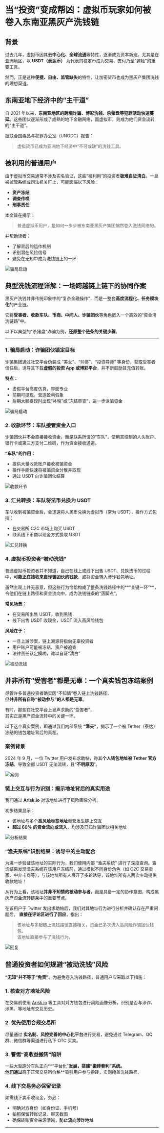 # 当“投资”变成帮凶：虚拟币玩家如何被卷入东南亚黑灰产洗钱链

## 背景

过去几年，虚拟币因其**去中心化、全球流通**等特性，逐渐成为资本新宠。尤其是在亚洲地区，以 **USDT（泰达币）** 为代表的稳定币成为交易、支付乃至“避险”的重要工具。

然而，正是这种**便捷、自由、监管缺失**的特性，让加密货币也成为黑灰产集团洗钱的理想渠道。

## 东南亚地下经济中的“主干道”

自 2021 年以来，**东南亚地区的跨境诈骗、博彩洗钱、杀猪盘等犯罪活动快速蔓延**。这些团伙逐渐形成了成熟的地下金融网络，而虚拟币，则成为他们资金流转的“主干道”。

据联合国毒品与犯罪办公室（UNODC）报告：

> 虚拟货币已成为亚洲地下经济中“不可或缺”的洗钱工具。

## 被利用的普通用户

由于虚拟币交易通常不涉及实名验证，这些“被利用”的投资者**极难自证清白**。一旦被监管系统或司法机关盯上，可能面临以下风险：

- **资产冻结**
- **调查传唤**
- **刑事责任**

本文旨在揭示：

> 普通虚拟币用户，是如何一步步被东南亚黑灰产集团悄然卷入洗钱网络的。

并帮助读者：

- 了解背后的运作机制  
- 识别潜在风险信号  
- 避免在无知中成为洗钱链上的一环

![骗局启动](./images/0.png)

## 典型洗钱流程详解：一场跨越链上链下的协同作案

黑灰产洗钱并非传统印象中的“复杂金融操作”，而是一整套**高度流程化、任务模块化**的产业链。

它将**受害者、收款车队、币商、中间人、诈骗团伙**等角色嵌入一个高效的“资金清洗链路”中。

以下以典型的“杀猪盘”诈骗为例，**还原整个链条的关键步骤**。

---


### 1. 骗局启动：诈骗团伙锁定目标

诈骗集团通过社交平台伪装成 “美女”、“帅哥”、“投资导师” 等身份，获取受害者信任后，诱导其下载**虚假的投资 App 或博彩平台**，并不断鼓励其充值转账。

**特点：**

- 虚假平台高度仿真，界面专业  
- 前期可提现，营造盈利假象  
- 后期大额提现时出现“补税”或“冻结审查”，进一步诱骗资金  

![骗局启动](./images/1.png)


### 2. 收款环节：车队接管资金入口

诈骗团伙并不会直接接收资金，而是联系所谓的“车队”，使用其控制的人头账户、银行卡或第三方支付二维码，作为资金接收通道。

**“车队”的作用：**

- 提供大量收款账户接收被骗资金  
- 操作手能快速将被骗资金分散并取现  
- 通过 USDT 向诈骗团伙结算  

![收款环节](./images/2.png)


### 3. 汇兑转换：车队将法币兑换为 USDT

车队收到被骗资金后，会迅速将人民币兑换为虚拟币（常为 USDT），操作方式包括：

- 在交易所 C2C 市场上购买 USDT  
- 联系线下币商以现金方式换取 USDT  

![汇兑转换](./images/3.png)


### 4. 虚拟币投资者“被动洗钱”

普通虚拟币投资者并不知道，自己在线上或线下出售 USDT、兑换法币的过程中，**可能正在接收来自诈骗团伙的钱款**，或将资金转入涉诈钱包地址。

虽然主观上并无恶意，但这些行为恰恰构成了整条洗钱路径中的**“关键一环”**，令他们在链上路径和资金流向中，成为洗钱链条的“落脚点”。

**常见场景：**

- 在交易所出售 USDT，收到黑钱  
- 线下出售 USDT 收现金，USDT 流入高风险钱包  

**风险在于：**

- 一旦上游涉案，链上溯源将指向无辜投资者  
- 用户账户可能被冻结、资产被追查  
- 法律责任认定模糊，难以自证“清白”  

![被动洗钱](./images/4.png)


## 并非所有“受害者”都是无辜：一个真实钱包冻结案例

尽管许多普通投资者确实因“不知情”卷入链上洗钱路径，  
但**并非所有自称“被动参与”的人都是无辜**。

有时，那些在社交平台上发声求助的“受害者”，  
其实正是黑产资金流转中的关键一环。

以下这个真实案例，即通过我们内部系统 **“渔夫”**，揭示了一个被 Tether（泰达）冻结的钱包地址背后的真相。


### 案例背景

2024 年 9 月，一位 Twitter 用户发布求助帖，称其**个人钱包地址被 Tether 官方冻结**，导致全部 USDT 无法流转，且“**不明原因**”。

![案例](./images/5.png)

### 链上交互与行为识别：揭示地址背后的真实用途

我们通过 **Arisk.io** 对该地址进行了风险画像分析。

初步结果显示：

- 该地址与多个**高风险标签地址**频繁发生链上交互  
- **超过 60% 的资金流向或流入**，均涉及已知诈骗团伙相关地址

 ![分析结果](./images/6.png)

### “渔夫系统”识别结果：诱导中的主动配合

为进一步验证该地址的实际行为，我们使用内部 “渔夫系统” 进行了深度查询。查询结果发现渔夫系统在该用户冻结前，通过模拟不同身份角色（如 C2C 交易卖家、中介卡商等），与该地址所有人展开了多轮诱导，该地址所有人两次主动提供收款地址！

从行为上看，该地址**并非不知情的被动参与者**，而是具备一定的协作意图，构成黑灰产资金流转链条中的重要节点。

在该用户于 Twitter 发出求助帖后，我们对其地址行为进行分析并确认存在严重问题后，  **直接在评论区进行了回应**，指出：

> 该地址与多起链上洗钱路径直接相关，资金已多次流入高风险诈骗团伙钱包。  
> 该地址直接参与了洗钱行为。

 ![回复](./images/7.png)

 ## 普通投资者如何规避“被动洗钱”风险

**“无知”并不等于“免责”**。为避免卷入洗钱路径，普通用户应采取以下措施：

### 1. 核查对方地址风险

在交易前使用 [Arisk.io](https://arisk.io) 等工具对对方钱包进行风险画像分析，识别是否与涉诈、涉黑、等地址有交互历史。


### 2. 优先使用合规交易所

尽量通过 **实名制、风控完善的中心化平台**进行交易，避免通过 Telegram、QQ群、微信群等渠道进行私下 OTC 买卖。


### 3. 警惕“高收益搬砖”陷阱

一些大型跑分车队正向**“平台化”**发展，搭建“搬砖套利”系统。  
他们通过**高于正常交易所价格**吸引用户参与搬砖，实则掩盖洗钱路径。


### 4. 线下交易务必保留记录

如需线下卖币收现金，务必：

- 明确对方身份（如身份证、手机号）
- 拍照保留转账记录、聊天截图  
- 确保转账资金来源清晰，**防止流向涉诈地址**  

---
